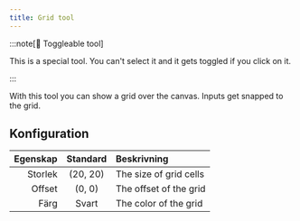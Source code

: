 ```yaml
---
title: Grid tool
---
```


:::note[🔘 Toggleable tool]

This is a special tool.
You can't select it and it gets toggled if you click on it.

:::

With this tool you can show a grid over the canvas.
Inputs get snapped to the grid.

## Konfiguration

| Egenskap |           Standard          | Beskrivning            |
| -------: | :-------------------------: | :--------------------- |
|  Storlek | (20, 20) | The size of grid cells |
|   Offset |  (0, 0)  | The offset of the grid |
|     Färg |            Svart            | The color of the grid  |
